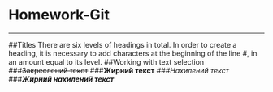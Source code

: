 # Homework-Git
_____
##Titles
There are six levels of headings in total. In order to create a heading, it is necessary to add characters at the beginning of the line #, in an amount equal to its level.
##Working with text selection
###~~Закреслений текст~~
###**Жирний текст**
###*Нахилений текст*
###___Жирний нахилений текст___
